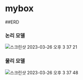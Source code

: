 # mybox

##ERD

### 논리 모델
![스크린샷 2023-03-26 오후 3 37 21](https://user-images.githubusercontent.com/76800974/227759932-5b904681-d9a8-4b78-849b-27c36430d5bc.png)

### 물리 모델
![스크린샷 2023-03-26 오후 3 37 48](https://user-images.githubusercontent.com/76800974/227759941-de9a8f2d-57c2-426a-906a-abda3782c3e5.png)
